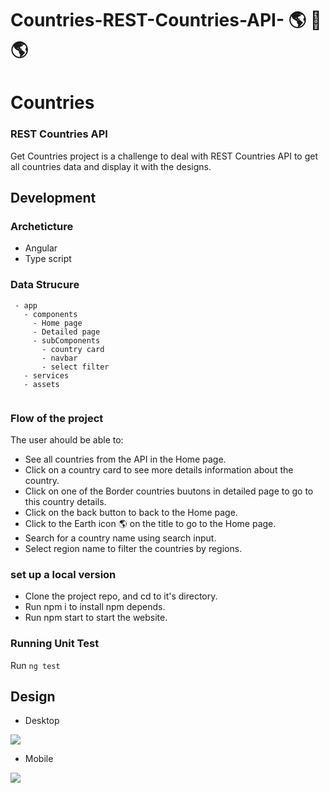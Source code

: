 # Countries-REST-Countries-API- 🌎︎ 🏴 🌎
# Countries
### REST Countries API

Get Countries project is a challenge to deal with REST Countries API to get all countries data and display it with the designs.


## Development
### Archeticture
  * Angular
  * Type script
 
 
 ### Data Strucure
 ```
  - app
    - components
      - Home page
      - Detailed page
      - subComponents
        - country card
        - navbar
        - select filter
    - services
    - assets 
                          
 ```
### Flow of the project
The user ahould be able to:
- See all countries from the API in the Home page.
- Click on a country card to see more details information about the country.
- Click on one of the Border countries buutons in detailed page to go to this country details.
- Click on the back button to back to the Home page.
- Click to the Earth icon 🌎︎ on the title to go to the Home page.
- Search for a country name using search input.
- Select region name to filter the countries by regions.


 
 ### set up a local version 
   * Clone the project repo, and cd to it's directory.
   * Run npm i to install npm depends.
   * Run npm start to start the website.
   
   
  ### Running Unit Test
   Run ```ng test``` 
   
## Design 
- Desktop
<img src='https://user-images.githubusercontent.com/48320569/111890280-a64aac00-89f0-11eb-93fe-9c103022f50e.JPG' />

- Mobile
<img src='https://user-images.githubusercontent.com/48320569/111890301-e742c080-89f0-11eb-874b-3031c8318042.JPG' />
